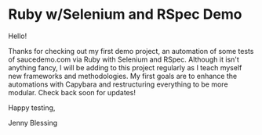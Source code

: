 # Ruby w/Selenium and RSpec Demo


Hello!

Thanks for checking out my first demo project, an automation of some tests of saucedemo.com via Ruby with Selenium and RSpec. Although it isn't anything fancy, I will be adding to this project regularly as I teach myself new frameworks and methodologies. My first goals are to enhance the automations with Capybara and restructuring everything to be more modular. Check back soon for updates!

Happy testing,

Jenny Blessing
